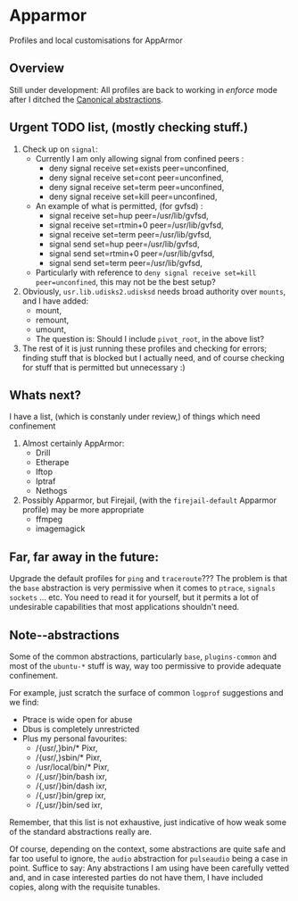 # Apparmor
Profiles and local customisations for AppArmor

## Overview
Still under development: All profiles are back to working in *enforce* mode after I ditched the [Canonical abstractions](#note--abstractions).

## Urgent TODO list, (mostly checking stuff.)
1. Check up on `signal`:
   * Currently I am only allowing signal from confined peers :
     *  deny signal receive set=exists peer=unconfined,
     *  deny signal receive set=cont peer=unconfined,
     *  deny signal receive set=term peer=unconfined,
     *  deny signal receive set=kill peer=unconfined,
   * An example of what is permitted, (for gvfsd) :
     * signal receive set=hup peer=/usr/lib/gvfsd,
     * signal receive set=rtmin+0 peer=/usr/lib/gvfsd,
     * signal receive set=term peer=/usr/lib/gvfsd,
     * signal send set=hup peer=/usr/lib/gvfsd,
     * signal send set=rtmin+0 peer=/usr/lib/gvfsd,
     * signal send set=term peer=/usr/lib/gvfsd,
   * Particularly with reference to `deny signal receive set=kill peer=unconfined`, this may not be the best setup?
1. Obviously, `usr.lib.udisks2.udisksd` needs broad authority over `mounts`, and I have added:
   * mount,
   * remount,
   * umount,
   * The question is: Should I include `pivot_root`, in the above list?
1. The rest of it is just running these profiles and checking for errors; finding stuff that is blocked but I actually need, and of course checking for stuff that is permitted but unnecessary :)

## Whats next?
I have a list, (which is constanly under review,) of things which need confinement
1. Almost certainly AppArmor:
   * Drill
   * Etherape
   * Iftop
   * Iptraf
   * Nethogs
1. Possibly Apparmor, but Firejail, (with the `firejail-default` Apparmor profile) may be more appropriate
   * ffmpeg
   * imagemagick

## Far, far away in the future:
Upgrade the default profiles for `ping` and `traceroute`??? The problem is that the `base` abstraction is very permissive when it comes to `ptrace`, `signals` `sockets` ... etc. You need to read it for yourself, but it permits a lot of undesirable capabilities that most applications shouldn't need.

## Note--abstractions
Some of the common abstractions, particularly `base`, `plugins-common` and most of the `ubuntu-*` stuff is way, way too permissive to provide adequate confinement.

For example, just scratch the surface of common `logprof` suggestions and we find:
* Ptrace is wide open for abuse
* Dbus is completely unrestricted
* Plus my personal favourites:
  * /{usr/,}bin/* Pixr,
  * /{usr/,}sbin/* Pixr,
  * /usr/local/bin/* Pixr,
  * /{,usr/}bin/bash ixr,
  * /{,usr/}bin/dash ixr,
  * /{,usr/}bin/grep ixr,
  * /{,usr/}bin/sed ixr,

Remember, that this list is not exhaustive, just indicative of how weak some of the standard abstractions really are.

Of course, depending on the context, some abstractions are quite safe and far too useful to ignore, the `audio` abstraction for `pulseaudio` being a case in point. Suffice to say: Any abstractions I am using have been carefully vetted and, and in case interested parties do not have them, I have included copies, along with the requisite tunables.




